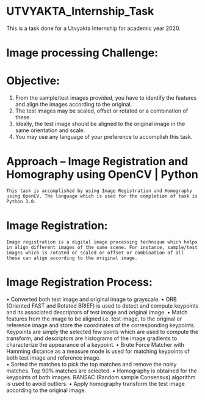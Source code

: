 # UTVYAKTA_Internship_Task
This is a task done for a Utvyakta Internship for academic year 2020.

# Image processing Challenge:
# Objective:
1.	From the sample/test images provided, you have to identify the features and align the images according to the original.
2.	The test images may be scaled, offset or rotated or a combination of these.
3.	Ideally, the test image should be aligned to the original image in the same orientation and scale.
4.	You may use any language of your preference to accomplish this task.	

# Approach – Image Registration and Homography using OpenCV | Python
	This task is accomplished by using Image Registration and Homography using OpenCV. The language which is used for the completion of task is Python 3.0. 
  
# Image Registration: 
	Image registration is a digital image processing technique which helps in align different images of the same scene. For instance, sample/test images which is rotated or scaled or offset or combination of all these can align according to the original image.
  
# Image Registration Process:
•	Converted both test image and original image to grayscale.
•	ORB (Oriented FAST and Rotated BRIEF) is used to detect and compute keypoints and its associated descriptors of test image and original image.
•	Match features from the image to be aligned i.e. test image, to the original or reference image and store the coordinates of the corresponding keypoints. Keypoints are simply the selected few points which are used to compute the transform, and descriptors are histograms of the image gradients to characterize the appearance of a keypoint.
•	Brute Force Matcher with Hamming distance as a measure mode is used for matching keypoints of both test image and reference image.	
•	Sorted the matches to pick the top matches and remove the noisy matches. Top 90% matches are selected.
•	Homography is obtained for the keypoints of both images. RANSAC	(Random sample Consensus) algorithm is used to avoid outliers.
•	Apply homography transform the test image according to the original image.
